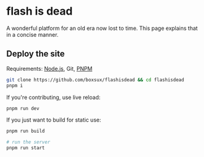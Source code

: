 # flash is dead

A wonderful platform for an old era now lost to time. This page explains that in a concise manner.

## Deploy the site

Requirements: [Node.js](https://nodejs.org), Git, [PNPM](https://pnpm.io)

```sh
git clone https://github.com/boxsux/flashisdead && cd flashisdead
pnpm i
```

If you're contributing, use live reload:

```sh
pnpm run dev
```

If you just want to build for static use:

```sh
pnpm run build

# run the server
pnpm run start
```
